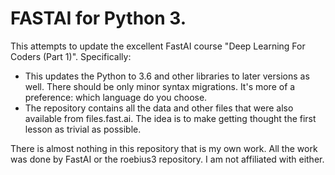 
FASTAI for Python 3.
====================

This attempts to update the excellent FastAI course "Deep Learning For Coders (Part 1)".   Specifically:
* This updates the Python to 3.6 and other libraries to later versions as well.  There should be only minor syntax migrations.  It's more of a preference:  which language do you choose.
* The repository contains all the data and other files that were also available from files.fast.ai.  The idea is to make getting thought the first lesson as trivial as possible.

There is almost nothing in this repository that is my own work.  All the work was done by FastAI or the roebius3 repository.  I am not affiliated with either.

